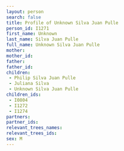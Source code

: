 ```yaml
---
layout: person
search: false
title: Profile of Unknown Silva Juan Pulle
person_id: I1271
first_name: Unknown
last_name: Silva Juan Pulle
full_name: Unknown Silva Juan Pulle
mother: 
mother_id: 
father: 
father_id: 
children:
 - Philip Silva Juan Pulle
 - Juliana Silva
 - Unknown Silva Juan Pulle
children_ids:
 - I0804
 - I1272
 - I1274
partners:
partner_ids:
relevant_trees_names:
relevant_trees_ids:
sex: M
---
```


